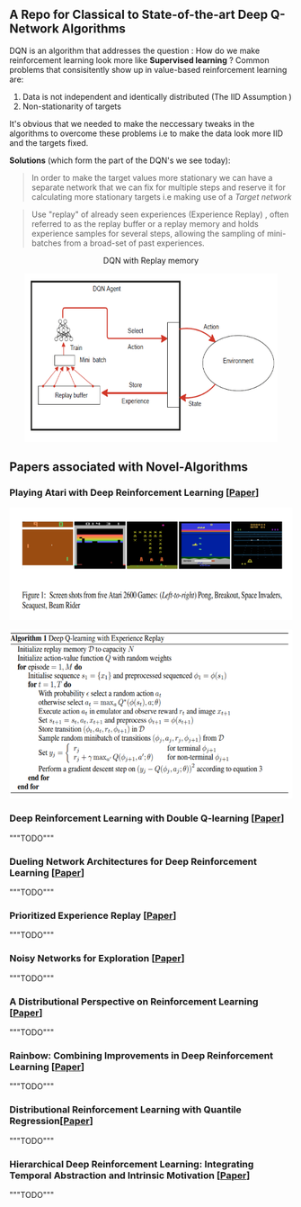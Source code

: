 ## A Repo for Classical to State-of-the-art Deep Q-Network Algorithms
DQN is an algorithm that addresses the question : How do we make reinforcement learning look more like **Supervised learning** ? Common problems that consisitently show up in value-based reinforcement learning are:  
1. Data is not independent and identically distributed (The IID Assumption )
2. Non-stationarity of targets 

It's obvious that we needed to make the neccessary tweaks in the algorithms to overcome these problems i.e to make the data look more IID and the targets fixed.

**Solutions** (which form the part of the DQN's we see today):
> In order to make the target values more stationary we can have a separate network that we can fix for multiple steps and reserve it for calculating more stationary targets i.e making use of a *Target network*

> Use "replay" of already seen experiences (Experience Replay) , often referred to as the replay buffer or a replay memory and holds experience samples for several steps, allowing the sampling of mini-batches from a broad-set of past experiences.

  <p align="center">DQN with Replay memory <p align="center">
<p align="center"><img src="https://github.com/ashutoshtiwari13/DeepQNetwork-Hub/blob/master/images/DQN.png" width="450px" height="300px"/></p>

## Papers associated with Novel-Algorithms
### Playing Atari with Deep Reinforcement Learning [[Paper](https://www.cs.toronto.edu/~vmnih/docs/dqn.pdf)]
<p align="center"><img src="https://github.com/ashutoshtiwari13/DeepQNetwork-Hub/blob/master/images/DQN_image1.png" width="650px" height="200px"/></p>
<p align="center"><img src="https://github.com/ashutoshtiwari13/DeepQNetwork-Hub/blob/master/images/DQN_algo.png" width="650px" height="300px"/></p>

### Deep Reinforcement Learning with Double Q-learning [[Paper](https://arxiv.org/abs/1509.06461)]
"""TODO"""
### Dueling Network Architectures for Deep Reinforcement Learning [[Paper](https://arxiv.org/abs/1511.06581)]
"""TODO"""
### Prioritized Experience Replay [[Paper](https://arxiv.org/abs/1511.05952)]
"""TODO"""
### Noisy Networks for Exploration [[Paper](https://arxiv.org/abs/1706.10295)]
"""TODO"""
### A Distributional Perspective on Reinforcement Learning [[Paper](https://arxiv.org/pdf/1707.06887.pdf)]
"""TODO"""
### Rainbow: Combining Improvements in Deep Reinforcement Learning [[Paper](https://arxiv.org/abs/1710.02298)]
"""TODO"""
### Distributional Reinforcement Learning with Quantile Regression[[Paper](https://arxiv.org/pdf/1710.10044.pdf)]
"""TODO"""
### Hierarchical Deep Reinforcement Learning: Integrating Temporal Abstraction and Intrinsic Motivation [[Paper](https://arxiv.org/abs/1604.06057)]
"""TODO"""


